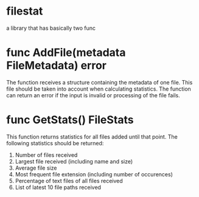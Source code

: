 # filestat

a library that has basically two func

# func AddFile(metadata FileMetadata) error

The function receives a structure containing the metadata of one file. This file should be taken into account
when calculating statistics. The function can return an error if the input is invalid or processing of the file fails.

# func GetStats() FileStats

This function returns statistics for all files added until that point. The following statistics should be returned:

1) Number of files received
2) Largest file received (including name and size)
3) Average file size
4) Most frequent file extension (including number of occurences)
5) Percentage of text files of all files received
6) List of latest 10 file paths received
